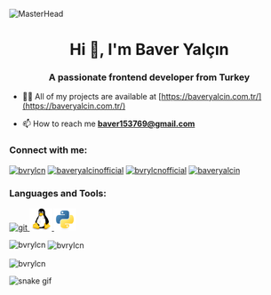 ![MasterHead](https://user-images.githubusercontent.com/105741983/232443884-5c02b5ea-e4ba-4ed8-a872-6920b84137df.png)
<h1 align="center">Hi 👋, I'm Baver Yalçın</h1>
<h3 align="center">A passionate frontend developer from Turkey</h3>

- 👨‍💻 All of my projects are available at [https://baveryalcin.com.tr/](https://baveryalcin.com.tr/)

- 📫 How to reach me **baver153769@gmail.com**

<h3 align="left">Connect with me:</h3>
<p align="left">
<a href="https://twitter.com/bvrylcn" target="blank"><img align="center" src="https://raw.githubusercontent.com/rahuldkjain/github-profile-readme-generator/master/src/images/icons/Social/twitter.svg" alt="bvrylcn" height="30" width="40" /></a>
<a href="https://linkedin.com/in/baveryalcinofficial" target="blank"><img align="center" src="https://raw.githubusercontent.com/rahuldkjain/github-profile-readme-generator/master/src/images/icons/Social/linked-in-alt.svg" alt="baveryalcinofficial" height="30" width="40" /></a>
<a href="https://fb.com/bvrylcnofficial" target="blank"><img align="center" src="https://raw.githubusercontent.com/rahuldkjain/github-profile-readme-generator/master/src/images/icons/Social/facebook.svg" alt="bvrylcnofficial" height="30" width="40" /></a>
<a href="https://www.youtube.com/@baveryalcin" target="blank"><img align="center" src="https://raw.githubusercontent.com/rahuldkjain/github-profile-readme-generator/master/src/images/icons/Social/youtube.svg" alt="baveryalcin" height="30" width="40" /></a>
</p>

<h3 align="left">Languages and Tools:</h3>
<p align="left"> <a href="https://git-scm.com/" target="_blank" rel="noreferrer"> <img src="https://www.vectorlogo.zone/logos/git-scm/git-scm-icon.svg" alt="git" width="40" height="40"/> </a> <a href="https://www.linux.org/" target="_blank" rel="noreferrer"> <img src="https://raw.githubusercontent.com/devicons/devicon/master/icons/linux/linux-original.svg" alt="linux" width="40" height="40"/> </a> <a href="https://www.python.org" target="_blank" rel="noreferrer"> <img src="https://raw.githubusercontent.com/devicons/devicon/master/icons/python/python-original.svg" alt="python" width="40" height="40"/> </a> </p>

<p><img align="left" src="https://github-readme-stats.vercel.app/api/top-langs?username=bvrylcn&show_icons=true&locale=en&layout=compact" alt="bvrylcn" /></p>

<p>&nbsp;<img align="center" src="https://github-readme-stats.vercel.app/api?username=bvrylcn&show_icons=true&locale=en" alt="bvrylcn" /></p>

<p><img align="center" src="https://github-readme-streak-stats.herokuapp.com/?user=bvrylcn&" alt="bvrylcn" /></p>


![snake gif](https://github.com/bvrylcn/bvrylcn/blob/output/github-contribution-grid-snake.gif)
